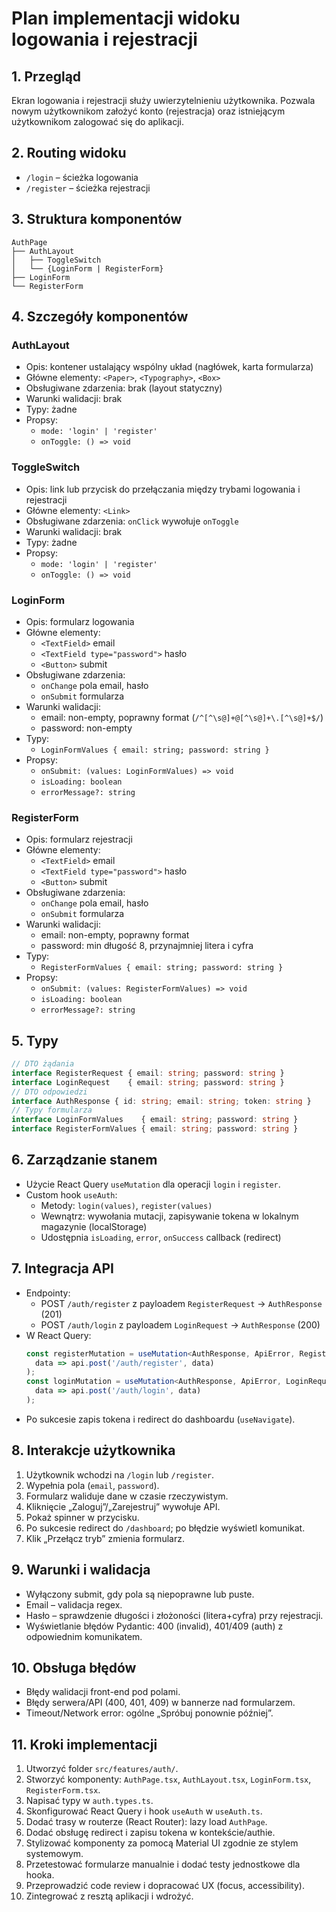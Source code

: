 # Plan implementacji widoku logowania i rejestracji

## 1. Przegląd
Ekran logowania i rejestracji służy uwierzytelnieniu użytkownika. Pozwala nowym użytkownikom założyć konto (rejestracja) oraz istniejącym użytkownikom zalogować się do aplikacji.

## 2. Routing widoku
- `/login` – ścieżka logowania
- `/register` – ścieżka rejestracji

## 3. Struktura komponentów
```
AuthPage
├── AuthLayout
│   ├── ToggleSwitch
│   └── {LoginForm | RegisterForm}
├── LoginForm
└── RegisterForm
``` 

## 4. Szczegóły komponentów

### AuthLayout
- Opis: kontener ustalający wspólny układ (nagłówek, karta formularza)
- Główne elementy: `<Paper>`, `<Typography>`, `<Box>`
- Obsługiwane zdarzenia: brak (layout statyczny)
- Warunki walidacji: brak
- Typy: żadne
- Propsy:
  - `mode: 'login' | 'register'`
  - `onToggle: () => void`

### ToggleSwitch
- Opis: link lub przycisk do przełączania między trybami logowania i rejestracji
- Główne elementy: `<Link>`
- Obsługiwane zdarzenia: `onClick` wywołuje `onToggle`
- Warunki walidacji: brak
- Typy: żadne
- Propsy:
  - `mode: 'login' | 'register'`
  - `onToggle: () => void`

### LoginForm
- Opis: formularz logowania
- Główne elementy:
  - `<TextField>` email
  - `<TextField type="password">` hasło
  - `<Button>` submit
- Obsługiwane zdarzenia:
  - `onChange` pola email, hasło
  - `onSubmit` formularza
- Warunki walidacji:
  - email: non-empty, poprawny format (`/^[^\s@]+@[^\s@]+\.[^\s@]+$/`)
  - password: non-empty
- Typy:
  - `LoginFormValues { email: string; password: string }`
- Propsy:
  - `onSubmit: (values: LoginFormValues) => void`
  - `isLoading: boolean`
  - `errorMessage?: string`

### RegisterForm
- Opis: formularz rejestracji
- Główne elementy:
  - `<TextField>` email
  - `<TextField type="password">` hasło
  - `<Button>` submit
- Obsługiwane zdarzenia:
  - `onChange` pola email, hasło
  - `onSubmit` formularza
- Warunki walidacji:
  - email: non-empty, poprawny format
  - password: min długość 8, przynajmniej litera i cyfra
- Typy:
  - `RegisterFormValues { email: string; password: string }`
- Propsy:
  - `onSubmit: (values: RegisterFormValues) => void`
  - `isLoading: boolean`
  - `errorMessage?: string`

## 5. Typy
```ts
// DTO żądania
interface RegisterRequest { email: string; password: string }
interface LoginRequest    { email: string; password: string }
// DTO odpowiedzi
interface AuthResponse { id: string; email: string; token: string }
// Typy formularza
interface LoginFormValues    { email: string; password: string }
interface RegisterFormValues { email: string; password: string }
```

## 6. Zarządzanie stanem
- Użycie React Query `useMutation` dla operacji `login` i `register`.
- Custom hook `useAuth`:
  - Metody: `login(values)`, `register(values)`
  - Wewnątrz: wywołania mutacji, zapisywanie tokena w lokalnym magazynie (localStorage)
  - Udostępnia `isLoading`, `error`, `onSuccess` callback (redirect)

## 7. Integracja API
- Endpointy:
  - POST `/auth/register` z payloadem `RegisterRequest` → `AuthResponse` (201)
  - POST `/auth/login` z payloadem `LoginRequest` → `AuthResponse` (200)
- W React Query:
  ```ts
  const registerMutation = useMutation<AuthResponse, ApiError, RegisterRequest>(
    data => api.post('/auth/register', data)
  );
  const loginMutation = useMutation<AuthResponse, ApiError, LoginRequest>(
    data => api.post('/auth/login', data)
  );
  ```
- Po sukcesie zapis tokena i redirect do dashboardu (`useNavigate`).

## 8. Interakcje użytkownika
1. Użytkownik wchodzi na `/login` lub `/register`.
2. Wypełnia pola (`email`, `password`).
3. Formularz waliduje dane w czasie rzeczywistym.
4. Kliknięcie „Zaloguj”/„Zarejestruj” wywołuje API.
5. Pokaż spinner w przycisku.
6. Po sukcesie redirect do `/dashboard`; po błędzie wyświetl komunikat.
7. Klik „Przełącz tryb” zmienia formularz.

## 9. Warunki i walidacja
- Wyłączony submit, gdy pola są niepoprawne lub puste.
- Email – validacja regex.
- Hasło – sprawdzenie długości i złożoności (litera+cyfra) przy rejestracji.
- Wyświetlanie błędów Pydantic: 400 (invalid), 401/409 (auth) z odpowiednim komunikatem.

## 10. Obsługa błędów
- Błędy walidacji front-end pod polami.
- Błędy serwera/API (400, 401, 409) w bannerze nad formularzem.
- Timeout/Network error: ogólne „Spróbuj ponownie później”.

## 11. Kroki implementacji
1. Utworzyć folder `src/features/auth/`.
2. Stworzyć komponenty: `AuthPage.tsx`, `AuthLayout.tsx`, `LoginForm.tsx`, `RegisterForm.tsx`.
3. Napisać typy w `auth.types.ts`.
4. Skonfigurować React Query i hook `useAuth` w `useAuth.ts`.
5. Dodać trasy w routerze (React Router): lazy load `AuthPage`.
6. Dodać obsługę redirect i zapisu tokena w kontekście/authie.
7. Stylizować komponenty za pomocą Material UI zgodnie ze stylem systemowym.
8. Przetestować formularze manualnie i dodać testy jednostkowe dla hooka.
9. Przeprowadzić code review i dopracować UX (focus, accessibility).
10. Zintegrować z resztą aplikacji i wdrożyć.
